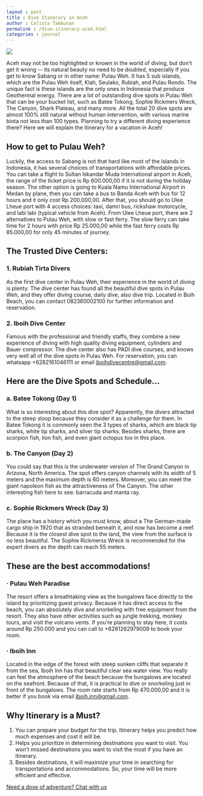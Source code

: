 ```yaml
---
layout : post
title : Dive Itinerary in Aceh
author : Calista Tambunan
permalink : /dive-itinerary-aceh.html
categories : journal 
---
```


<img src="https://i.imgur.com/iOtP46v.jpg" class="img-responsive post-feat-img" />

Aceh may not be too highlighted or known in the world of  diving, but don't get it wrong -- its natural beauty no need to be doubted,  especially if you get to know Sabang or in other name: Pulau Weh. It has 5 sub  islands, which are the Pulau Weh itself, Klah, Seulako, Rubiah, and Pulau  Rondo. The unique fact is these islands are the only ones in Indonesia that produce  Geothermal energy. There are a lot of outstanding dive spots in Pulau Weh that  can be your bucket list, such as Batee Tokong, Sophie Rickmers Wreck, The  Canyon, Shark Plateau, and many more. All the total 20 dive spots are almost  100% still natural without human intervention, with various marine biota not  less than 100 types. Planning to try a different diving experience  there? Here we will explain the itinerary for a vacation in Aceh!

## How to  get to Pulau Weh?

Luckily, the  access to Sabang is not that hard like most of the islands in Indonesia, it has  several choices of transportations with affordable prices. You can take a  flight to Sultan Iskandar Muda International airport in Aceh, the range of the  ticket price is Rp 600.000,00 if it is not during the holiday season. The other  option is going to Kuala Namu International Airport in Medan by plane, then you  can take a bus to Banda Aceh with bus for 12 hours and it only cost Rp 200.000,00.  After that, you should go to Ulee Lheue port with 4 access choices: taxi, damri  bus, rickshaw motorcycle, and labi labi (typical vehicle from Aceh). From Ulee  Lheue port, there are 2 alternatives to Pulau Weh, with slow or fast ferry. The  slow ferry can take time for 2 hours with price Rp 25.000,00 while the fast  ferry costs Rp 85.000,00 for only 45 minutes of journey.

## The Trusted Dive Centers:

### 1. Rubiah Tirta Divers
As the first dive center in Pulau Weh, their experience in the world of diving is plenty. The dive center has found all the beautiful dive spots in Pulau Weh, and they offer diving course, daily dive, also dive trip. Located in Boih Beach, you can contact 082360002100 for further information and reservation.

### 2. Iboih Dive Center
Famous with the professional and friendly staffs, they combine a new experience of diving with high quality diving equipment, cylinders and Bauer compressor. The dive center also has PADI dive courses, and knows very well all of the dive spots in Pulau Weh. For reservation, you can whatsapp +6282161046111 or email iboihdivecentre@gmail.com.

## Here are  the Dive Spots and Schedule…

### a. Batee Tokong (Day 1)

What is so interesting about this dive spot? Apparently, the divers attracted  to the steep sloop because they consider it as a challenge for them. In Batee  Tokong it is commonly seen the 3 types of sharks, which are black tip sharks,  white tip sharks, and silver tip sharks. Besides sharks, there are scorpion  fish, lion fish, and even giant octopus too in this place.

### b. The Canyon (Day 2)

You could say that this is the underwater version of The Grand Canyon in  Arizona, North America. The spot offers canyon channels with its width of 5  meters and the maximum depth is 60 meters. Moreover, you can meet the giant  napoleon fish as the attractiveness of The Canyon. The other interesting fish  here to see: barracuda and manta ray.

### c. Sophie Rickmers Wreck (Day 3)

The place has a history which you must know, about a The German-made cargo  ship in 1920 that as stranded beneath it, and now has become a reef. Because it  is the closest dive spot to the land, the view from the surface is no less  beautiful. The Sophie Rickmerss Wreck is recommended for the expert divers as  the depth can reach 55 meters.

## These are  the best accommodations!

### ·          Pulau  Weh Paradise

The resort offers a breathtaking view as the bungalows face directly to  the island by prioritizing guest privacy. Because it has direct access to the  beach, you can absolutely dive and snorkeling with free equipment from the resort.  They also have other activities such as jungle trekking, monkey tours, and  visit the volcano vents. If you’re planning to stay here, it costs around Rp  250.000 and you can call to +6281262979009 to book your room.

### ·          Iboih  Inn

Located in the edge of the forest with steep sunken cliffs that separate  it from the sea, Iboih Inn has that beautiful clear sea water view. You really  can feel the atmosphere of the beach because the bungalows are located on the  seafront. Because of that, it is practical to dive or snorkeling just in front  of the bungalows. The room rate starts from Rp 470.000,00 and it is better if  you book via email iboih.inn@gmail.com.

## Why Itinerary is a Must?
1. You can prepare your budget for the trip. Itinerary helps you predict how much expenses and cost it will be.
2. Helps you prioritize in determining destinations you want to visit. You won't missed destinations you want to visit the most if you have an itinerary.
3. Besides destinations, it will maximize your time in searching for transportations and accommodations. So, your time will be more efficient and effective. 

<a href="https://web.whatsapp.com/send?phone={{site.wa}}&text=Hi%20E-Nyelam,%20i%20need%20info%20for%20dive%20spot" class="cta--in--page">Need a dose of adventure? Chat with us</a>
